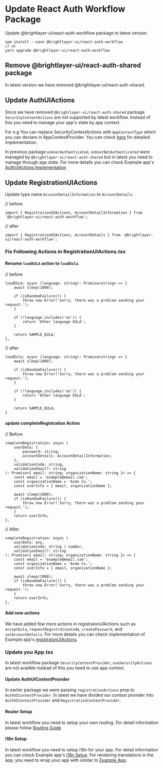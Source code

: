 # Update React Auth Workflow Package

Update @brightlayer-ui/react-auth-workflow package to latest version.
```shell
npm install --save @brightlayer-ui/react-auth-workflow
// or
yarn upgrade @brightlayer-ui/react-auth-workflow
```

## Remove @brightlayer-ui/react-auth-shared package

In latest version we have removed @brightlayer-ui/react-auth-shared.

## Update AuthUIActions

Since we have removed `@brightlayer-ui/react-auth-shared` package `SecurityContextActions` are not supported by latest workflow. Instead of this you need to manage your app's state by app context. 

For e.g You can replace SecurityContextActions with `AppContextType` which you can declare in AppContextProvider. You can check [here](https://github.com/etn-ccis/blui-react-workflows/blob/dev/login-workflow/example/src/contexts/AppContextProvider.tsx) for detailed implementation.

In previous package `onUserAuthenticated`, `onUserNotAuthenticated` were managed by `@brightlayer-ui/react-auth-shared` but in latest you need to manage through app state. For more details you can check Example app's [AuthUIActions Implementation](https://github.com/etn-ccis/blui-react-workflows/blob/dev/login-workflow/example/src/actions/AuthUIActions.tsx)

## Update RegistrationUIActions

Update type name `AccountDetailInformation` to `AccountDetails`.

// before
```tsx
import { RegistrationUIActions, AccountDetailInformation } from '@brightlayer-ui/react-auth-workflow';
```

// after
```tsx
import { RegistrationUIActions, AccountDetails } from '@brightlayer-ui/react-auth-workflow';
```

### Fix Following Actions in RegistrationUIActions.tsx

#### Rename `loadEULA` action to `loadEula`.
// before
```tsx
loadEULA: async (language: string): Promise<string> => {
    await sleep(1000);

    if (isRandomFailure()) {
        throw new Error('Sorry, there was a problem sending your request.');
    }

    if (!language.includes('en')) {
        return 'Other language EULA';
    }

    return SAMPLE_EULA;
},
```

// after
```tsx
loadEula: async (language: string): Promise<string> => {
    await sleep(1000);

    if (isRandomFailure()) {
        throw new Error('Sorry, there was a problem sending your request.');
    }

    if (!language.includes('en')) {
        return 'Other language EULA';
    }

    return SAMPLE_EULA;
}
```

#### update completeRegistration Action

// Before
```tsx
completeRegistration: async (
    userData: {
        password: string;
        accountDetails: AccountDetailInformation;
    },
    validationCode: string,
    validationEmail?: string
): Promise<{ email: string; organizationName: string }> => {
    const email = 'example@email.com';
    const organizationName = 'Acme Co.';
    const userInfo = { email, organizationName };

    await sleep(1000);
    if (isRandomFailure()) {
        throw new Error('Sorry, there was a problem sending your request.');
    }
    return userInfo;
},
```

// After
```tsx
completeRegistration: async (
    userData: any,
    validationCode: string | number,
    validationEmail?: string
): Promise<{ email: string; organizationName: string }> => {
    const email = 'example@email.com';
    const organizationName = 'Acme Co.';
    const userInfo = { email, organizationName };

    await sleep(1000);
    if (isRandomFailure()) {
        throw new Error('Sorry, there was a problem sending your request.');
    }
    return userInfo;
},
```

#### Add new actions

We have added few more actions in registraionUIActions such as `acceptEula`, `requestRegistrationCode`, `createPassword`, and `setAccountDetails`.
For more details you can check implementation of Example app's [registraionUIActions](https://github.com/etn-ccis/blui-react-workflows/blob/dev/login-workflow/example/src/actions/RegistrationUIActions.tsx).


### Update you App.tsx

In latest workflow package `SecurityContextProvider`, `useSecurityActions` are not availble instead of this you need to use app context. 

#### Update AuthUIContextProvider
In earlier package we were passing `registrationActions` prop to `AuthUIContextProvider`. In latest we have divided our context provider into  `AuthUIContextProvider` and `RegistrationContextProvider`.

#### Router Setup
In latest workflow you need to setup your own routing. For detail information please follow [Routing Guide](https://github.com/etn-ccis/blui-react-workflows/tree/master/login-workflow/docs/Routing.md)


#### i18n Setup
In latest workflow you need to setup i18n for your app. For detail information you can check Example app's [i18n Setup](https://github.com/etn-ccis/blui-react-workflows/blob/master/login-workflow/example/src/translations/i18n.ts). For rendering translations in the app, you need to wrap your app with <I18nextProvider/> similar to [Example App](https://github.com/etn-ccis/blui-react-workflows/blob/master/login-workflow/example/src/App.tsx).

